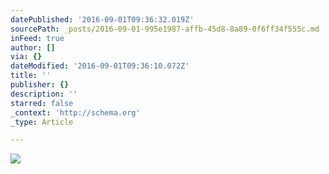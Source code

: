 ```yaml
---
datePublished: '2016-09-01T09:36:32.019Z'
sourcePath: _posts/2016-09-01-995e1987-affb-45d8-8a89-0f6ff34f555c.md
inFeed: true
author: []
via: {}
dateModified: '2016-09-01T09:36:10.072Z'
title: ''
publisher: {}
description: ''
starred: false
_context: 'http://schema.org'
_type: Article

---
```

![](https://the-grid-user-content.s3-us-west-2.amazonaws.com/1bc6652f-0602-467d-91b1-41c701e39234.jpg)